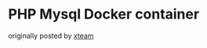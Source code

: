 # PHP Mysql Docker container

originally posted by [xteam](https://x-team.com/blog/docker-compose-php-environment-from-scratch/)

